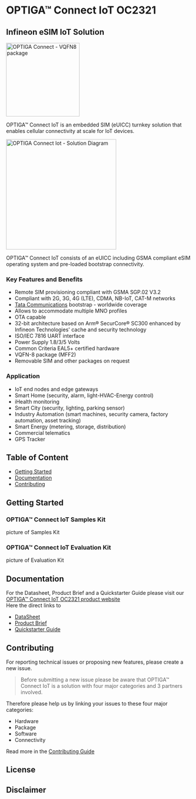 # OPTIGA™ Connect IoT OC2321

## Infineon eSIM IoT Solution

<img src="https://github.com/Infineon/Assets/blob/master/Pictures/OPTIGA_Connect_IoT/OPTIGA_Connect_IoT-VQFN8.png" width="200" title="OPTIGA Connect - VQFN8 package">

OPTIGA™ Connect IoT is an embedded SIM (eUICC) turnkey solution that
enables cellular connectivity at scale for IoT devices.

<img src="https://github.com/Infineon/Assets/blob/master/Pictures/OPTIGA_Connect_IoT/OPTIGA_Connect_IoT-Logo.png" width="300" title="OPTIGA Connect Iot - Solution Diagram">

OPTIGA™ Connect IoT consists of an eUICC including GSMA compliant
eSIM operating system and pre-loaded bootstrap connectivity.


### Key Features and Benefits
* Remote SIM provisioning compliant with GSMA SGP.02 V3.2
* Compliant with 2G, 3G, 4G (LTE), CDMA, NB-IoT, CAT-M networks
* [Tata Communications](https://www.tatacommunications.com/solutions/mobility-iot/internet-ofthings/esim/infineon-partnership/connectivity) bootstrap - worldwide coverage
* Allows to accommodate multiple MNO profiles
* OTA capable
* 32-bit architecture based on Arm® SecurCore® SC300 enhanced by Infineon Technologies' cache and security technology
* ISO/IEC 7816 UART interface
* Power Supply 1.8/3/5 Volts
* Common Criteria EAL5+ certified hardware
* VQFN-8 package (MFF2)
* Removable SIM and other packages on request
### Application
* IoT end nodes and edge gateways
* Smart Home (security, alarm, light-HVAC-Energy control)
* iHealth monitoring
* Smart City (security, lighting, parking sensor)
* Industry Automation (smart machines, security camera, factory automation, asset tracking)
* Smart Energy (metering, storage, distribution)
* Commercial telematics
* GPS Tracker

## Table of Content
  * [Getting Started](#getting-started)
  * [Documentation](#documentation)
  * [Contributing](#contributing)

## Getting Started

### OPTIGA™ Connect IoT Samples Kit
picture of Samples Kit

### OPTIGA™ Connect IoT Evaluation Kit
picture of Evaluation Kit


## Documentation

For the Datasheet, Product Brief and a Quickstarter Guide please visit our [OPTIGA™ Connect IoT OC2321 product website](https://www.infineon.com/cms/en/product/security-smart-card-solutions/optiga-embedded-security-solutions/optiga-connect/optiga-connect-iot/#!documents)<br>
Here the direct links to<br>

* [DataSheet](https://www.infineon.com/dgdl/Infineon-Datasheet_OPTIGA_Connect_IoT-DataSheet-v01_00-EN.pdf?fileId=5546d462749a7c2d01749b3873b90f57)
* [Product Brief](https://www.infineon.com/dgdl/Infineon-OPTIGA_Connect_IoT_OC2321-ProductBrief-v01_00-EN.pdf?fileId=5546d46272aa54c00172c1aa70304f10)
* [Quickstarter Guide](https://www.infineon.com/dgdl/Infineon-Quick_Start_Guide_OPTIGA_Connect_IoT-AdditionalProductInformation-v01_00-EN.pdf?fileId=5546d46274cf54d50174da052db12212)

## Contributing

For reporting technical issues or proposing new features, please create a new issue.<br>

> Before submitting a new issue please be aware that OPTIGA™ Connect IoT is a solution with four major categories and 3 partners involved.



Therefore please help us by linking your issues to these four major categories:

* Hardware
* Package
* Software
* Connectivity

Read more in the [Contributing Guide](https://github.com/Infineon/optiga-connect-iot/blob/master/CONTRIBUTING.md)

## License

## Disclaimer
